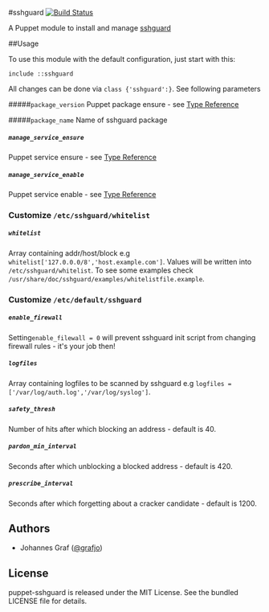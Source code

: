 #sshguard
[![Build Status](https://travis-ci.org/grafjo/puppet-sshguard.png?branch=master)](https://travis-ci.org/grafjo/puppet-sshguard)

A Puppet module to install and manage [sshguard](http://www.sshguard.net/)

##Usage

To use this module with the default configuration, just start with this:
```puppet
include ::sshguard
```

All changes can be done via `class {'sshguard':}`. See following parameters

#####`package_version`
Puppet package ensure - see [Type Reference](http://docs.puppetlabs.com/references/latest/type.html#package-attribute-ensure)

#####`package_name`
Name of sshguard package

##### `manage_service_ensure`
Puppet service ensure - see [Type Reference](http://docs.puppetlabs.com/references/latest/type.html#service-attribute-ensure)

##### `manage_service_enable`
Puppet service enable - see [Type Reference](http://docs.puppetlabs.com/references/latest/type.html#service-attribute-enable)


### Customize `/etc/sshguard/whitelist`

##### `whitelist`
Array containing addr/host/block e.g `whitelist['127.0.0.0/8','host.example.com']`. Values will be written into `/etc/sshguard/whitelist`. To see some examples check `/usr/share/doc/sshguard/examples/whitelistfile.example`.


### Customize `/etc/default/sshguard`

##### `enable_firewall`
Setting`enable_filewall = 0` will prevent sshguard init script from changing firewall rules - it's your job then!

##### `logfiles`
Array containing logfiles to be scanned by sshguard e.g `logfiles = ['/var/log/auth.log','/var/log/syslog']`.

##### `safety_thresh`
Number of hits after which blocking an address - default is 40.

##### `pardon_min_interval`
Seconds after which unblocking a blocked address - default is 420.

##### `prescribe_interval`
Seconds after which forgetting about a cracker candidate - default is 1200.

## Authors
* Johannes Graf ([@grafjo](https://github.com/grafjo))


## License

puppet-sshguard is released under the MIT License. See the bundled LICENSE file
for details.


